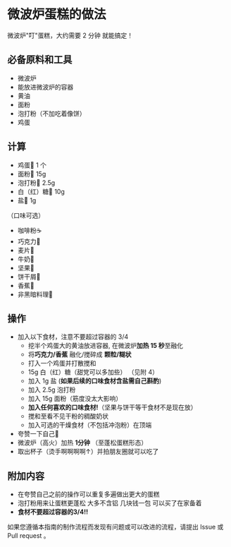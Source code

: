# 微波炉蛋糕的做法

微波炉"叮"蛋糕，大约需要 2 分钟 就能搞定！

## 必备原料和工具

- 微波炉
- 能放进微波炉的容器
- 黄油
- 面粉
- 泡打粉（不加吃着像饼）
- 鸡蛋

## 计算

- 鸡蛋🥚 1 个
- 面粉🍚 15g
- 泡打粉🍚 2.5g
- 白（红）糖🍬 10g
- 盐🧂 1g

（口味可选）

- 咖啡粉☕
- 巧克力🍫
- 麦片🍿
- 牛奶🥛
- 坚果🥜
- 饼干屑🍪
- 香蕉🍌
- 非黑暗料理🍆

## 操作

- 加入以下食材，注意不要超过容器的 3/4
  - 挖半个鸡蛋大的黄油放进容器, 在微波炉**加热 15 秒**至融化
  - 将**巧克力/香蕉** 融化/搅碎成 **颗粒/糊状**
  - 打入一个鸡蛋并打散搅和
  - 15g 白（红）糖（甜党可以多加些） （见附 4）
  - 加入 1g 盐 (**如果后续的口味食材含盐需自己斟酌**)
  - 加入 2.5g 泡打粉
  - 加入 15g 面粉（筋度没太大影响）
  - **加入任何喜欢的口味食材!**（坚果与饼干等干食材不是现在放）
  - 搅和至看不见干粉的稠酸奶状
  - 加入可选的干燥食材（不包括冲泡粉）在顶端
- 夸赞一下自己🥰
- 微波炉（高火）加热 **1分钟** （至蓬松蛋糕形态）
- 取出杯子（烫手啊啊啊啊↑）并拍朋友圈就可以吃了

## 附加内容

- 在夸赞自己之前的操作可以重复多遍做出更大的蛋糕
- 泡打粉用来让蛋糕更蓬松 大多不含铝 几块钱一包 可以买了在家备着
- **食材不要超过容器的3/4!!**

如果您遵循本指南的制作流程而发现有问题或可以改进的流程，请提出 Issue 或 Pull request 。

